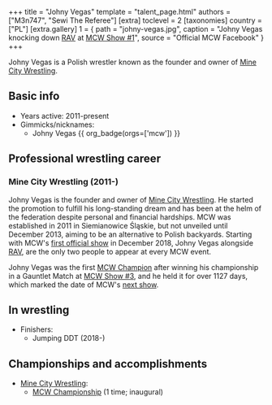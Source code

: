 +++
title = "Johny Vegas"
template = "talent_page.html"
authors = ["M3n747", "Sewi The Referee"]
[extra]
toclevel = 2
[taxonomies]
country = ["PL"]
[extra.gallery]
1 = { path = "johny-vegas.jpg", caption = "Johny Vegas knocking down [RAV](@/w/rav.md) at [MCW Show #1](@/e/mcw/2018-12-08-mcw-show-1.md)", source = "Official MCW Facebook" }
+++

Johny Vegas is a Polish wrestler known as the founder and owner of [Mine City Wrestling](@/o/mcw.md). 

## Basic info

* Years active: 2011-present
* Gimmicks/nicknames:
  - Johny Vegas {{ org_badge(orgs=['mcw']) }}
 
## Professional wrestling career 

### Mine City Wrestling (2011-)

Johny Vegas is the founder and owner of [Mine City Wrestling](@/o/mcw.md). He started the promotion to fulfill his long-standing dream and has been at the helm of the federation despite personal and financial hardships. MCW was established in 2011 in Siemianowice Śląskie, but not unveiled until December 2013, aiming to be an alternative to Polish backyards. Starting with MCW's [first official show](@/e/mcw/2018-12-08-mcw-show-1.md) in December 2018, Johny Vegas alongside [RAV](@/w/rav.md), are the only two people to appear at every MCW event.

Johny Vegas was the first [MCW Champion](@/c/mcw-championship.md) after winning his championship in a Gauntlet Match at [MCW Show #3](@/e/mcw/2019-09-14-mcw-show-3.md), and he held it for over 1127 days, which marked the date of MCW's [next show](@/e/mcw/2022-10-15-mcw-charity-show.md).

## In wrestling

* Finishers:
  - Jumping DDT (2018-)

## Championships and accomplishments

* [Mine City Wrestling](@/o/mzw.md):
  - [MCW Championship](@/c/mcw-championship.md) (1 time; inaugural)
